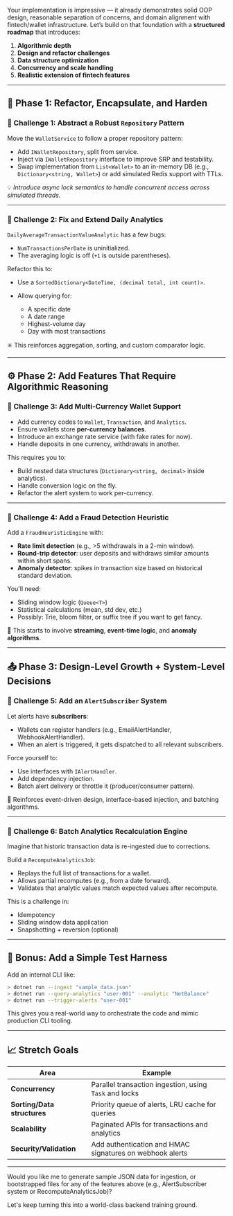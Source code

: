 Your implementation is impressive — it already demonstrates solid OOP design, reasonable separation of concerns, and domain alignment with fintech/wallet infrastructure. Let’s build on that foundation with a **structured roadmap** that introduces:

1. **Algorithmic depth**
2. **Design and refactor challenges**
3. **Data structure optimization**
4. **Concurrency and scale handling**
5. **Realistic extension of fintech features**

---

## 🔁 Phase 1: Refactor, Encapsulate, and Harden

### 🔹 Challenge 1: Abstract a Robust `Repository` Pattern

Move the `WalletService` to follow a proper repository pattern:

* Add `IWalletRepository`, split from service.
* Inject via `IWalletRepository` interface to improve SRP and testability.
* Swap implementation from `List<Wallet>` to an in-memory DB (e.g., `Dictionary<string, Wallet>`) or add simulated Redis support with TTLs.

💡 *Introduce async lock semantics to handle concurrent access across simulated threads.*

---

### 🔹 Challenge 2: Fix and Extend Daily Analytics

`DailyAverageTransactionValueAnalytic` has a few bugs:

* `NumTransactionsPerDate` is uninitialized.
* The averaging logic is off (`+1` is outside parentheses).

Refactor this to:

* Use a `SortedDictionary<DateTime, (decimal total, int count)>`.
* Allow querying for:

  * A specific date
  * A date range
  * Highest-volume day
  * Day with most transactions

✳️ This reinforces aggregation, sorting, and custom comparator logic.

---

## ⚙️ Phase 2: Add Features That Require Algorithmic Reasoning

### 🔹 Challenge 3: Add **Multi-Currency Wallet Support**

* Add currency codes to `Wallet`, `Transaction`, and `Analytics`.
* Ensure wallets store **per-currency balances**.
* Introduce an exchange rate service (with fake rates for now).
* Handle deposits in one currency, withdrawals in another.

This requires you to:

* Build nested data structures (`Dictionary<string, decimal>` inside analytics).
* Handle conversion logic on the fly.
* Refactor the alert system to work per-currency.

---

### 🔹 Challenge 4: Add a Fraud Detection Heuristic

Add a `FraudHeuristicEngine` with:

* **Rate limit detection** (e.g., >5 withdrawals in a 2-min window).
* **Round-trip detector**: user deposits and withdraws similar amounts within short spans.
* **Anomaly detector**: spikes in transaction size based on historical standard deviation.

You'll need:

* Sliding window logic (`Queue<T>`)
* Statistical calculations (mean, std dev, etc.)
* Possibly: Trie, bloom filter, or suffix tree if you want to get fancy.

🧠 This starts to involve **streaming**, **event-time logic**, and **anomaly algorithms**.

---

## 📤 Phase 3: Design-Level Growth + System-Level Decisions

### 🔹 Challenge 5: Add an `AlertSubscriber` System

Let alerts have **subscribers**:

* Wallets can register handlers (e.g., EmailAlertHandler, WebhookAlertHandler).
* When an alert is triggered, it gets dispatched to all relevant subscribers.

Force yourself to:

* Use interfaces with `IAlertHandler`.
* Add dependency injection.
* Batch alert delivery or throttle it (producer/consumer pattern).

🧠 Reinforces event-driven design, interface-based injection, and batching algorithms.

---

### 🔹 Challenge 6: Batch Analytics Recalculation Engine

Imagine that historic transaction data is re-ingested due to corrections.

Build a `RecomputeAnalyticsJob`:

* Replays the full list of transactions for a wallet.
* Allows partial recomputes (e.g., from a date forward).
* Validates that analytic values match expected values after recompute.

This is a challenge in:

* Idempotency
* Sliding window data application
* Snapshotting + reversion (optional)

---

## 🧰 Bonus: Add a Simple Test Harness

Add an internal CLI like:

```bash
> dotnet run --ingest "sample_data.json"
> dotnet run --query-analytics "user-001" --analytic "NetBalance"
> dotnet run --trigger-alerts "user-001"
```

This gives you a real-world way to orchestrate the code and mimic production CLI tooling.

---

## 📈 Stretch Goals

| Area                        | Example                                                  |
| --------------------------- | -------------------------------------------------------- |
| **Concurrency**             | Parallel transaction ingestion, using `Task` and locks   |
| **Sorting/Data structures** | Priority queue of alerts, LRU cache for queries          |
| **Scalability**             | Paginated APIs for transactions and analytics            |
| **Security/Validation**     | Add authentication and HMAC signatures on webhook alerts |

---

Would you like me to generate sample JSON data for ingestion, or bootstrapped files for any of the features above (e.g., AlertSubscriber system or RecomputeAnalyticsJob)?

Let's keep turning this into a world-class backend training ground.
